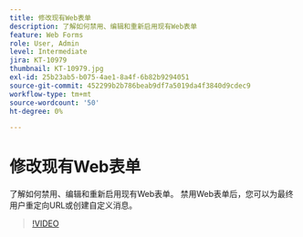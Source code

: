 ```yaml
---
title: 修改现有Web表单
description: 了解如何禁用、编辑和重新启用现有Web表单
feature: Web Forms
role: User, Admin
level: Intermediate
jira: KT-10979
thumbnail: KT-10979.jpg
exl-id: 25b23ab5-b075-4ae1-8a4f-6b82b9294051
source-git-commit: 452299b2b786beab9df7a5019da4f3840d9cdec9
workflow-type: tm+mt
source-wordcount: '50'
ht-degree: 0%

---
```


# 修改现有Web表单

了解如何禁用、编辑和重新启用现有Web表单。 禁用Web表单后，您可以为最终用户重定向URL或创建自定义消息。

>[!VIDEO](https://video.tv.adobe.com/v/346677?quality=12&learn=on&hidetitle=true)

